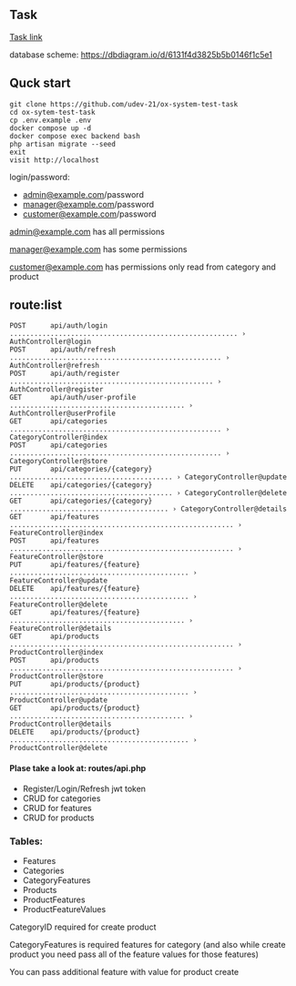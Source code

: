 ## Task
[Task link](https://telegra.ph/Ox-system-hiring-test-project-07-11)

database scheme: https://dbdiagram.io/d/6131f4d3825b5b0146f1c5e1

## Quck start
```
git clone https://github.com/udev-21/ox-system-test-task
cd ox-sytem-test-task
cp .env.example .env
docker compose up -d
docker compose exec backend bash
php artisan migrate --seed
exit
visit http://localhost
```

login/password:
- admin@example.com/password
- manager@example.com/password
- customer@example.com/password

admin@example.com has all permissions

manager@example.com has some permissions

customer@example.com has permissions only read from category and product

## route:list
```
POST      api/auth/login ........................................................ › AuthController@login
POST      api/auth/refresh .................................................... › AuthController@refresh
POST      api/auth/register .................................................. › AuthController@register
GET       api/auth/user-profile ........................................... › AuthController@userProfile
GET       api/categories .................................................... › CategoryController@index
POST      api/categories .................................................... › CategoryController@store
PUT       api/categories/{category} ........................................ › CategoryController@update
DELETE    api/categories/{category} ........................................ › CategoryController@delete
GET       api/categories/{category} ....................................... › CategoryController@details
GET       api/features ....................................................... › FeatureController@index
POST      api/features ....................................................... › FeatureController@store
PUT       api/features/{feature} ............................................ › FeatureController@update
DELETE    api/features/{feature} ............................................ › FeatureController@delete
GET       api/features/{feature} ........................................... › FeatureController@details
GET       api/products ....................................................... › ProductController@index
POST      api/products ....................................................... › ProductController@store
PUT       api/products/{product} ............................................ › ProductController@update
GET       api/products/{product} ........................................... › ProductController@details
DELETE    api/products/{product} ............................................ › ProductController@delete
```
#### Plase take a look at: routes/api.php
- Register/Login/Refresh jwt token 
- CRUD for categories
- CRUD for features
- CRUD for products

### Tables: 
- Features
- Categories
- CategoryFeatures
- Products
- ProductFeatures
- ProductFeatureValues

CategoryID required for create product

CategoryFeatures is required features for category (and also while create product you need pass all of the feature values for those features)

You can pass additional feature with value for product create
